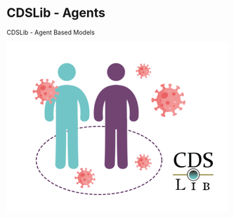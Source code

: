# CDSLib - Agents

CDSLib - Agent Based Models

![repo_logo](./images/CDSLib_agents_white-background.png "CDSLib - Agents Logo")